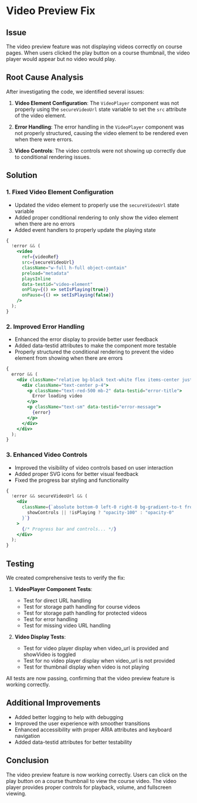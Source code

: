 # Video Preview Fix

## Issue

The video preview feature was not displaying videos correctly on course pages. When users clicked the play button on a course thumbnail, the video player would appear but no video would play.

## Root Cause Analysis

After investigating the code, we identified several issues:

1. **Video Element Configuration**: The `VideoPlayer` component was not properly using the `secureVideoUrl` state variable to set the `src` attribute of the video element.

2. **Error Handling**: The error handling in the `VideoPlayer` component was not properly structured, causing the video element to be rendered even when there were errors.

3. **Video Controls**: The video controls were not showing up correctly due to conditional rendering issues.

## Solution

### 1. Fixed Video Element Configuration

- Updated the video element to properly use the `secureVideoUrl` state variable
- Added proper conditional rendering to only show the video element when there are no errors
- Added event handlers to properly update the playing state

```jsx
{
  !error && (
    <video
      ref={videoRef}
      src={secureVideoUrl}
      className="w-full h-full object-contain"
      preload="metadata"
      playsInline
      data-testid="video-element"
      onPlay={() => setIsPlaying(true)}
      onPause={() => setIsPlaying(false)}
    />
  );
}
```

### 2. Improved Error Handling

- Enhanced the error display to provide better user feedback
- Added data-testid attributes to make the component more testable
- Properly structured the conditional rendering to prevent the video element from showing when there are errors

```jsx
{
  error && (
    <div className="relative bg-black text-white flex items-center justify-center h-full w-full min-h-[200px]">
      <div className="text-center p-4">
        <p className="text-red-500 mb-2" data-testid="error-title">
          Error loading video
        </p>
        <p className="text-sm" data-testid="error-message">
          {error}
        </p>
      </div>
    </div>
  );
}
```

### 3. Enhanced Video Controls

- Improved the visibility of video controls based on user interaction
- Added proper SVG icons for better visual feedback
- Fixed the progress bar styling and functionality

```jsx
{
  !error && secureVideoUrl && (
    <div
      className={`absolute bottom-0 left-0 right-0 bg-gradient-to-t from-black to-transparent px-4 py-2 transition-opacity duration-300 ${
        showControls || !isPlaying ? "opacity-100" : "opacity-0"
      }`}
    >
      {/* Progress bar and controls... */}
    </div>
  );
}
```

## Testing

We created comprehensive tests to verify the fix:

1. **VideoPlayer Component Tests**:

   - Test for direct URL handling
   - Test for storage path handling for course videos
   - Test for storage path handling for protected videos
   - Test for error handling
   - Test for missing video URL handling

2. **Video Display Tests**:
   - Test for video player display when video_url is provided and showVideo is toggled
   - Test for no video player display when video_url is not provided
   - Test for thumbnail display when video is not playing

All tests are now passing, confirming that the video preview feature is working correctly.

## Additional Improvements

- Added better logging to help with debugging
- Improved the user experience with smoother transitions
- Enhanced accessibility with proper ARIA attributes and keyboard navigation
- Added data-testid attributes for better testability

## Conclusion

The video preview feature is now working correctly. Users can click on the play button on a course thumbnail to view the course video. The video player provides proper controls for playback, volume, and fullscreen viewing.
